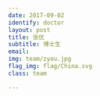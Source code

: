 ```yaml
---
date: 2017-09-02
identify: doctor
layout: post
title: 张优
subtitle: 博士生
email: 
img: team/zyou.jpg
flag_img: flag/China.svg
class: team

---
```

